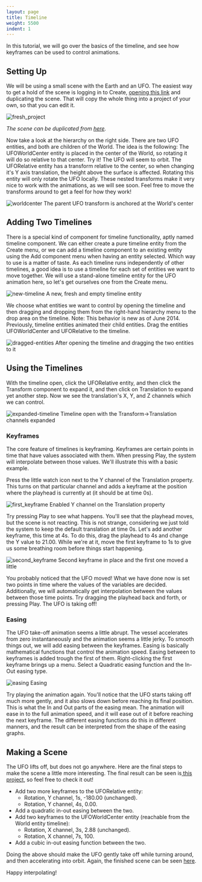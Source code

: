 ```yaml
---
layout: page
title: Timeline
weight: 5500
indent: 1
---
```

In this tutorial, we will go over the basics of the timeline, and see how keyframes can be used to control animations.

<h2>Setting Up</h2>

We will be using a small scene with the Earth and an UFO. The easiest way to get a hold of the scene is logging in to Create, <a href="https://app.goocreate.com/4768/642b84f5a9944f12b5c3b84deb8ad7d3.scene" target="_blank">opening this link</a> and duplicating the scene. That will copy the whole thing into a project of your own, so that you can edit it.

<img class="alignnone size-full wp-image-332" src="fresh_project.jpg" alt="fresh_project" />

<em>The scene can be duplicated from <a href="https://app.goocreate.com/4768/642b84f5a9944f12b5c3b84deb8ad7d3.scene" target="_blank">here</a>.</em>

Now take a look at the hierarchy on the right side. There are two UFO entities, and both are children of the World. The idea is the following: The UFOWorldCenter entity is placed in the center of the World, so rotating it will do so relative to that center. Try it! The UFO will seem to orbit. The UFORelative entity has a transform relative to the center, so when changing it's Y axis translation, the height above the surface is affected. Rotating this entity will only rotate the UFO locally. These nested transforms make it very nice to work with the animations, as we will see soon. Feel free to move the transforms around to get a feel for how they work!

<img class="wp-image-335 size-full" src="worldcenter.jpg" alt="worldcenter" /> The parent UFO transform is anchored at the World's center
<h2>Adding Two Timelines</h2>
There is a special kind of component for timeline functionality, aptly named timeline component. We can either create a pure timeline entity from the Create menu, or we can add a timeline component to an existing entity using the Add component menu when having an entity selected. Which way to use is a matter of taste. As each timeline runs independently of other timelines, a good idea is to use a timeline for each set of entities we want to move together. We will use a stand-alone timeline entity for the UFO animation here, so let's get ourselves one from the Create menu.

<img class="wp-image-333 size-full" src="new-timeline.jpg" alt="new-timeline" /> A new, fresh and empty timeline entity

We choose what entities we want to control by opening the timeline and then dragging and dropping them from the right-hand hierarchy menu to the drop area on the timeline. Note: This behavior is new as of June 2014. Previously, timeline entities animated their child entities. Drag the entities UFOWorldCenter and UFORelative to the timeline.

<img class="wp-image-328 size-full" src="dragged-entities.jpg" alt="dragged-entities" /> After opening the timeline and dragging the two entities to it
<h2>Using the Timelines</h2>
With the timeline open, click the UFORelative entity, and then click the Transform component to expand it, and then click on Translation to expand yet another step. Now we see the translation's X, Y, and Z channels which we can control.

<img class="wp-image-330 size-full" src="expanded-timeline.jpg" alt="expanded-timeline" /> Timeline open with the Transform-&gt;Translation channels expanded
<h3>Keyframes</h3>
The core feature of timelines is keyframing. Keyframes are certain points in time that have values associated with them. When pressing Play, the system will interpolate between those values. We'll illustrate this with a basic example.

Press the little watch icon next to the Y channel of the Translation property. This turns on that particular channel and adds a keyframe at the position where the playhead is currently at (it should be at time 0s).

<img class="wp-image-331 size-full" src="first_keyframe.jpg" alt="first_keyframe" /> Enabled Y channel on the Translation property

Try pressing Play to see what happens. You'll see that the playhead moves, but the scene is not reacting. This is not strange, considering we just told the system to keep the default translation at time 0s. Let's add another keyframe, this time at 4s. To do this, drag the playhead to 4s and change the Y value to 21.00. While we're at it, move the first keyframe to 1s to give us some breathing room before things start happening.

<img class="wp-image-334 size-full" src="second_keyframe.jpg" alt="second_keyframe" /> Second keyframe in place and the first one moved a little

You probably noticed that the UFO moved! What we have done now is set two points in time where the values of the variables are decided. Additionally, we will automatically get interpolation between the values between those time points. Try dragging the playhead back and forth, or pressing Play. The UFO is taking off!
<h3>Easing</h3>
The UFO take-off animation seems a little abrupt. The vessel accelerates from zero instantaneously and the animation seems a little jerky. To smooth things out, we will add easing between the keyframes. Easing is basically mathematical functions that control the animation speed. Easing between to keyframes is added trough the first of them. Right-clicking the first keyframe brings up a menu. Select a Quadratic easing function and the In-Out easing type.

<img class="wp-image-329 size-full" src="easing.jpg" alt="easing" /> Easing

Try playing the animation again. You'll notice that the UFO starts taking off much more gently, and it also slows down before reaching its final position. This is what the In and Out parts of the easing mean. The animation will ease in to the full animation speed, and it will ease out of it before reaching the next keyframe. The different easing functions do this in different manners, and the result can be interpreted from the shape of the easing graphs.
<h2>Making a Scene</h2>
The UFO lifts off, but does not go anywhere. Here are the final steps to make the scene a little more interesting. The final result can be seen is<a href="https://app.goocreate.com/4768/96036fd6aee3476eb974b3a965cdd702.scene" target="_blank"> this project</a>, so feel free to check it out!
<ul>
	<li>Add two more keyframes to the UFORelative entity:
<ul>
	<li>Rotation, Y channel, 1s, -180.00 (unchanged).</li>
	<li>Rotation, Y channel, 4s, 0.00.</li>
</ul>
</li>
	<li>Add a quadratic in-out easing between the two.</li>
	<li>Add two keyframes to the UFOWorldCenter entity (reachable from the World entity timeline):
<ul>
	<li>Rotation, X channel, 3s, 2.88 (unchanged).</li>
	<li>Rotation, X channel, 7s, 100.</li>
</ul>
</li>
	<li>Add a cubic in-out easing function between the two.</li>
</ul>
Doing the above should make the UFO gently take off while turning around, and then accelerating into orbit. Again, the finished scene can be seen <a href="https://app.goocreate.com/4768/96036fd6aee3476eb974b3a965cdd702.scene" target="_blank">here</a>.

Happy interpolating!
